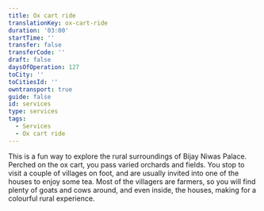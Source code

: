 ```yaml
---
title: Ox cart ride
translationKey: ox-cart-ride
duration: '03:00'
startTime: ''
transfer: false
transferCode: ''
draft: false
daysOfOperation: 127
toCity: ''
toCitiesId: ''
owntransport: true
guide: false
id: services
type: services
tags:
  - Services
  - Ox cart ride
---
```

This is a fun way to explore the rural surroundings of Bijay Niwas Palace. Perched on the ox cart, you pass varied orchards and fields. You stop to visit a couple of villages on foot, and are usually invited into one of the houses to enjoy some tea. Most of the villagers are farmers, so you will find plenty of goats and cows around, and even inside, the houses, making for a colourful rural experience.